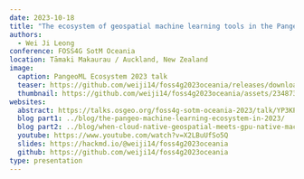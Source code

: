 ```yaml
---
date: 2023-10-18
title: "The ecosystem of geospatial machine learning tools in the Pangeo world"
authors:
  - Wei Ji Leong
conference: FOSS4G SotM Oceania
location: Tāmaki Makaurau / Auckland, New Zealand
image:
  caption: PangeoML Ecosystem 2023 talk
  teaser: https://github.com/weiji14/foss4g2023oceania/releases/download/v0.9.0/pangeo_ml_ecosystem.png
  thumbnail: https://github.com/weiji14/foss4g2023oceania/assets/23487320/a261842d-d008-48c4-83bb-e3fc977d7f90
websites:
  abstract: https://talks.osgeo.org/foss4g-sotm-oceania-2023/talk/YP3KPT/
  blog part1: ../blog/the-pangeo-machine-learning-ecosystem-in-2023/
  blog part2: ../blog/when-cloud-native-geospatial-meets-gpu-native-machine-learning/
  youtube: https://www.youtube.com/watch?v=X2LBuUfSo5Q
  slides: https://hackmd.io/@weiji14/foss4g2023oceania
  github: https://github.com/weiji14/foss4g2023oceania
type: presentation
---
```


